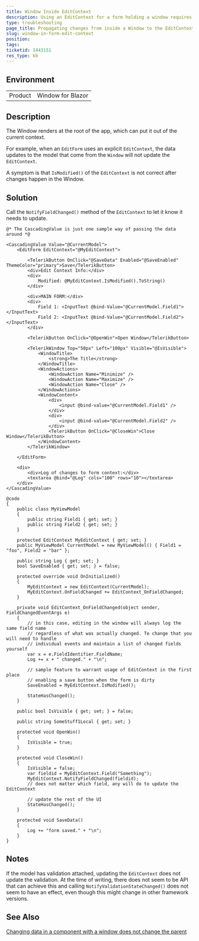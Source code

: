 ```yaml
---
title: Window Inside EditContext
description: Using an EditContext for a form holding a window requires updating the EditContext.
type: troubleshooting
page_title: Propagating changes from inside a Window to the EditContext of its parent form
slug: window-in-form-edit-context
position: 
tags: 
ticketid: 1443151
res_type: kb
---
```


## Environment
<table>
	<tbody>
		<tr>
			<td>Product</td>
			<td>Window for Blazor</td>
		</tr>
	</tbody>
</table>


## Description
The Window renders at the root of the app, which can put it out of the current context.

For example, when an `EditForm` uses an explicit `EditContext`, the data updates to the model that come from the `Window` will not update the `EditContext`.

A symptom is that `IsModified()` of the `EditContext` is not correct after changes happen in the Window.

## Solution
Call the `NotifyFieldChanged()` method of the `EditContext` to let it know it needs to update.

````RAZOR
@* The CascadingValue is just one sample way of passing the data around *@

<CascadingValue Value="@CurrentModel">
    <EditForm EditContext="@MyEditContext">

        <TelerikButton OnClick="@SaveData" Enabled="@SaveEnabled" ThemeColor="primary">Save</TelerikButton>
        <div>Edit Context Info:</div>
        <div>
            Modified: @MyEditContext.IsModified().ToString()
        </div>

        <div>MAIN FORM:</div>
        <div>
            Field 1: <InputText @bind-Value="@CurrentModel.Field1"></InputText>
            Field 2: <InputText @bind-Value="@CurrentModel.Field2"></InputText>
        </div>

        <TelerikButton OnClick="@OpenWin">Open Window</TelerikButton>

        <TelerikWindow Top="50px" Left="100px" Visible="@IsVisible">
            <WindowTitle>
                <strong>The Title</strong>
            </WindowTitle>
            <WindowActions>
                <WindowAction Name="Minimize" />
                <WindowAction Name="Maximize" />
                <WindowAction Name="Close" />
            </WindowActions>
            <WindowContent>
                <div>
                    <input @bind-value="@CurrentModel.Field1" />
                </div>
                <div>
                    <input @bind-value="@CurrentModel.Field2" />
                </div>
                <TelerikButton OnClick="@CloseWin">Close Window</TelerikButton>
            </WindowContent>
        </TelerikWindow>

    </EditForm>

    <div>
        <div>Log of changes to form context:</div>
        <textarea @bind="@Log" cols="100" rows="10"></textarea>
    </div>
</CascadingValue>

@code
{
    public class MyViewModel
    {
        public string Field1 { get; set; }
        public string Field2 { get; set; }
    }

    protected EditContext MyEditContext { get; set; }
    public MyViewModel CurrentModel = new MyViewModel() { Field1 = "foo", Field2 = "bar" };

    public string Log { get; set; }
    bool SaveEnabled { get; set; } = false;

    protected override void OnInitialized()
    {
        MyEditContext = new EditContext(CurrentModel);
        MyEditContext.OnFieldChanged += EditContext_OnFieldChanged;
    }

    private void EditContext_OnFieldChanged(object sender, FieldChangedEventArgs e)
    {
        // in this case, editing in the window will always log the same field name
        // regardless of what was actually changed. Te change that you will need to handle
        // individual events and maintain a list of changed fields yourself
        var x = e.FieldIdentifier.FieldName;
        Log += x + " changed." + "\n";

        // sample feature to warrant usage of EditContext in the first place
        // enabling a save button when the form is dirty
        SaveEnabled = MyEditContext.IsModified();

        StateHasChanged();
    }

    public bool IsVisible { get; set; } = false;

    public string SomeStuff1Local { get; set; }

    protected void OpenWin()
    {
        IsVisible = true;
    }

    protected void CloseWin()
    {
        IsVisible = false;
        var fieldid = MyEditContext.Field("Something");
        MyEditContext.NotifyFieldChanged(fieldid);
        // does not matter which field, any will do to update the EditContext

        // update the rest of the UI
        StateHasChanged();
    }

    protected void SaveData()
    {
        Log += "form saved." + "\n";
    }
}
````

## Notes

If the model has validation attached, updating the `EditContext` does not update the validation. At the time of writing, there does not seem to be API that can achieve this and calling `NotifyValidationStateChanged()` does not seem to have an effect, even though this might change in other framework versions.

## See Also

[Changing data in a component with a window does not change the parent](slug://window-does-not-update-parent)
